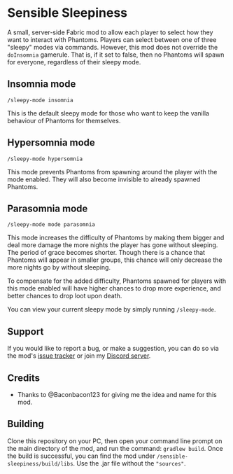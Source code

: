 # Sensible Sleepiness
A small, server-side Fabric mod to allow each player to select how they want to interact with Phantoms. Players can select between one of three "sleepy" modes via commands. However, this mod does not override the `doInsomnia` gamerule. That is, if it set to false, then no Phantoms will spawn for everyone, regardless of their sleepy mode.

## Insomnia mode

`/sleepy-mode insomnia`

This is the default sleepy mode for those who want to keep the vanilla behaviour of Phantoms for themselves.

## Hypersomnia mode

`/sleepy-mode hypersomnia`

This mode prevents Phantoms from spawning around the player with the mode enabled. They will also become invisible to already spawned Phantoms.

## Parasomnia mode

`/sleepy-mode mode parasomnia`

This mode increases the difficulty of Phantoms by making them bigger and deal more damage the more nights the player has gone without sleeping. The period of grace becomes shorter. Though there is a chance that Phantoms will appear in smaller groups, this chance will only decrease the more nights go by without sleeping. 

To compensate for the added difficulty, Phantoms spawned for players with this mode enabled will have higher chances to drop more experience, and better chances to drop loot upon death.

You can view your current sleepy mode by simply running
`/sleepy-mode`.



## Support

If you would like to report a bug, or make a suggestion, you can do so via the mod's [issue tracker](https://github.com/ArkoSammy12/sensible-sleepiness/issues) or join my [Discord server](https://discord.gg/UKr8n3b3ze). 


## Credits

- Thanks to @Baconbacon123 for giving me the idea and name for this mod.

## Building

Clone this repository on your PC, then open your command line prompt on the main directory of the mod, and run the command: `gradlew build`. Once the build is successful, you can find the mod under `/sensible-sleepiness/build/libs`. Use the .jar file without the `"sources"`.

